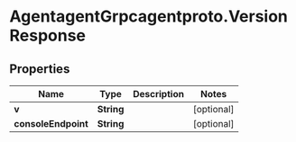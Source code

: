 # AgentagentGrpcagentproto.VersionResponse

## Properties
Name | Type | Description | Notes
------------ | ------------- | ------------- | -------------
**v** | **String** |  | [optional] 
**consoleEndpoint** | **String** |  | [optional] 
